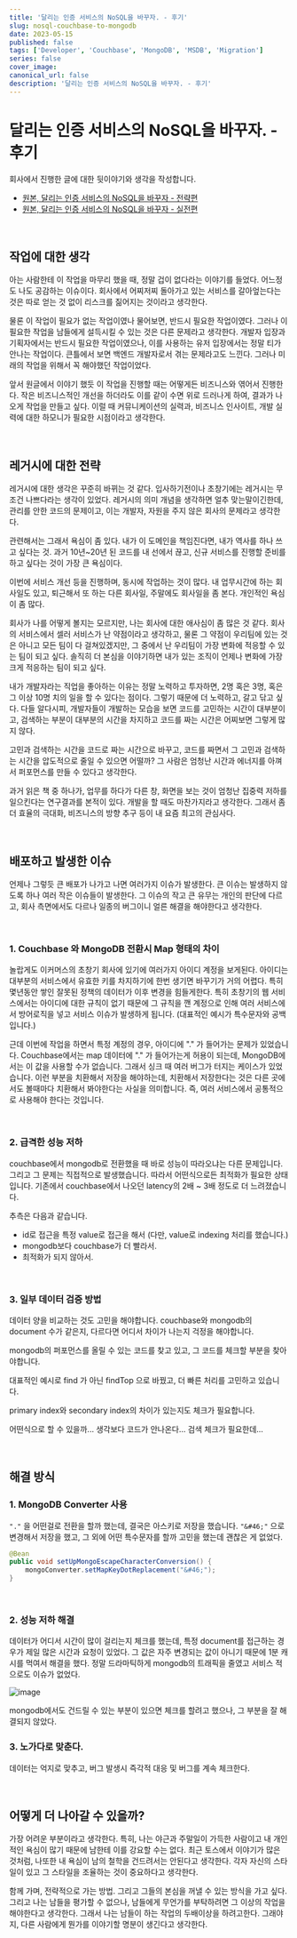 ```yaml
---
title: '달리는 인증 서비스의 NoSQL을 바꾸자. - 후기'
slug: nosql-couchbase-to-mongodb
date: 2023-05-15
published: false
tags: ['Developer', 'Couchbase', 'MongoDB', 'MSDB', 'Migration']
series: false
cover_image:
canonical_url: false
description: '달리는 인증 서비스의 NoSQL을 바꾸자. - 후기'
---
```


# 달리는 인증 서비스의 NoSQL을 바꾸자. - 후기

회사에서 진행한 글에 대한 뒷이야기와 생각을 작성합니다.

- [원본, 달리는 인증 서비스의 NoSQL을 바꾸자 - 전략편](https://dev.gmarket.com/77)
- [원본, 달리는 인증 서비스의 NoSQL을 바꾸자 - 실전편](https://dev.gmarket.com/78)

<br/>

## 작업에 대한 생각

아는 사람한테 이 작업을 마무리 했을 때, 정말 겁이 없다라는 이야기를 들었다. 어느정도 나도 공감하는 이슈이다. 회사에서 어찌저찌 돌아가고 있는 서비스를 갈아엎는다는 것은 따로 얻는 것 없이 리스크를 짊어지는 것이라고 생각한다.

물론 이 작업이 필요가 없는 작업이였나 물어보면, 반드시 필요한 작업이였다. 그러나 이 필요한 작업을 남들에게 설득시킬 수 있는 것은 다른 문제라고 생각한다. 개발자 입장과 기획자에서는 반드시 필요한 작업이였으나, 이를 사용하는 유저 입장에서는 정말 티가 안나는 작업이다. 큰틀에서 보면 백엔드 개발자로서 겪는 문제라고도 느낀다. 그러나 미래의 작업을 위해서 꼭 해야했던 작업이었다.

앞서 원글에서 이야기 했듯 이 작업을 진행할 때는 어떻게든 비즈니스와 엮어서 진행한다. 작은 비즈니스적인 개선을 하더라도 이를 같이 수면 위로 드러나게 하여, 결과가 나오게 작업을 만들고 싶다. 이럴 때 커뮤니케이션의 실력과, 비즈니스 인사이트, 개발 실력에 대한 하모니가 필요한 시점이라고 생각한다.

<br/>

## 레거시에 대한 전략

레거시에 대한 생각은 꾸준히 바뀌는 것 같다. 입사하기전이나 초창기에는 레거시는 무조건 나쁘다라는 생각이 있었다. 레거시의 의미 개념을 생각하면 얼추 맞는말이긴한데, 관리를 안한 코드의 문제이고, 이는 개발자, 자원을 주지 않은 회사의 문제라고 생각한다.

관련해서는 그래서 욕심이 좀 있다. 내가 이 도메인을 책임진다면, 내가 역사를 하나 쓰고 싶다는 것. 과거 10년~20년 된 코드를 내 선에서 끊고, 신규 서비스를 진행할 준비를 하고 싶다는 것이 가장 큰 욕심이다.

이번에 서비스 개선 등을 진행하며, 동시에 작업하는 것이 많다. 내 업무시간에 하는 회사일도 있고, 퇴근해서 또 하는 다른 회사일, 주말에도 회사일을 좀 본다. 개인적인 욕심이 좀 많다.

회사가 나를 어떻게 볼지는 모르지만, 나는 회사에 대한 애사심이 좀 많은 것 같다. 회사의 서비스에서 셀러 서비스가 난 약점이라고 생각하고, 물론 그 약점이 우리팀에 있는 것은 아니고 모든 팀이 다 걸쳐있겠지만, 그 중에서 난 우리팀이 가장 변화에 적응할 수 있는 팀이 되고 싶다. 솔직히 더 본심을 이야기하면 내가 있는 조직이 언제나 변화에 가장 크게 적응하는 팀이 되고 싶다.

내가 개발자라는 직업을 좋아하는 이유는 정말 노력하고 투자하면, 2명 혹은 3명, 혹은 그 이상 10명 치의 일을 할 수 있다는 점이다. 그렇기 때문에 더 노력하고, 갈고 닦고 싶다. 다들 알다시피, 개발자들이 개발하는 모습을 보면 코드를 고민하는 시간이 대부분이고, 검색하는 부분이 대부분의 시간을 차지하고 코드를 짜는 시간은 어찌보면 그렇게 많지 않다.

고민과 검색하는 시간을 코드로 짜는 시간으로 바꾸고, 코드를 짜면서 그 고민과 검색하는 시간을 압도적으로 줄일 수 있으면 어떨까? 그 사람은 엄청난 시간과 에너지를 아껴서 퍼포먼스를 만들 수 있다고 생각한다.

과거 읽은 책 중 하나가, 업무를 하다가 다른 창, 화면을 보는 것이 엄청난 집중력 저하를 일으킨다는 연구결과를 본적이 있다. 개발을 할 때도 마찬가지라고 생각한다. 그래서 좀 더 효율의 극대화, 비즈니스의 방향 추구 등이 내 요즘 최고의 관심사다.

<br/>

## 배포하고 발생한 이슈

언제나 그렇듯 큰 배포가 나가고 나면 여러가지 이슈가 발생한다. 큰 이슈는 발생하지 않도록 하나 여러 작은 이슈들이 발생한다. 그 이슈의 작고 큰 유무는 개인의 판단에 다르고, 회사 측면에서도 다르나 일종의 버그이니 얼른 해결을 해야한다고 생각한다.

<br/>

### 1. Couchbase 와 MongoDB 전환시 Map 형태의 차이

놀랍게도 이커머스의 초창기 회사에 있기에 여러가지 아이디 계정을 보게된다. 아이디는 대부분의 서비스에서 유효한 키를 차지하기에 한번 생기면 바꾸기가 거의 어렵다. 특히 몇년동안 쌓인 잘못된 정책의 데이터가 이후 변경을 힘들게한다. 특히 초창기의 웹 서비스에서는 아이디에 대한 규칙이 없기 때문에 그 규칙을 깬 계정으로 인해 여러 서비스에서 방어로직을 넣고 서비스 이슈가 발생하게 됩니다. (대표적인 예시가 특수문자와 공백입니다.)

근데 이번에 작업을 하면서 특정 계정의 경우, 아이디에 "." 가 들어가는 문제가 있었습니다.  Couchbase에서는 map 데이터에 "." 가 들어가는게 허용이 되는데, MongoDB에서는 이 값을 사용할 수가 없습니다. 그래서 싱크 때 여러 버그가 터지는 케이스가 있었습니다. 이런 부분을 치환해서 저장을 해야하는데, 치환해서 저장한다는 것은 다른 곳에서도 볼때마다 치환해서 봐야한다는 사실을 의미합니다. 즉, 여러 서비스에서 공통적으로 사용해야 한다는 것입니다.

<br/>

### 2. 급격한 성능 저하

couchbase에서 mongodb로 전환했을 때 바로 성능이 따라오냐는 다른 문제입니다. 그리고 그 문제는 직접적으로 발생했습니다. 따라서 어떤식으로든 최적화가 필요한 상태입니다. 기존에서 couchbase에서 나오던 latency의 2배 ~ 3배 정도로 더 느려졌습니다.

추측은 다음과 같습니다.

- id로 접근을 특정 value로 접근을 해서 (다만, value로 indexing 처리를 했습니다.)
- mongodb보다 couchbase가 더 빨라서.
- 최적화가 되지 않아서.

<br/>

### 3. 일부 데이터 검증 방법

데이터 양을 비교하는 것도 고민을 해야합니다. couchbase와 mongodb의 document 수가 같은지, 다르다면 어디서 차이가 나는지 걱정을 해야합니다.

mongodb의 퍼포먼스를 올릴 수 있는 코드를 찾고 있고, 그 코드를 체크할 부분을 찾아야합니다.

대표적인 예시로 find 가 아닌 findTop 으로 바꿨고, 더 빠른 처리를 고민하고 있습니다.

primary index와 secondary index의 차이가 있는지도 체크가 필요합니다.

어떤식으로 할 수 있을까... 생각보다 코드가 안나온다... 검색 체크가 필요한데...

<br/>

## 해결 방식

### 1. MongoDB Converter 사용

`"."` 을 어떤걸로 전환을 할까 했는데, 결국은 아스키로 저장을 했습니다. `"&#46;"` 으로 변경해서 저장을 했고, 그 외에 어떤 특수문자를 할까 고민을 했는데 괜찮은 게 없었다.

```java
@Bean
public void setUpMongoEscapeCharacterConversion() {
    mongoConverter.setMapKeyDotReplacement("&#46;");
}
```

<br/>

### 2. 성능 저하 해결

데이터가 어디서 시간이 많이 걸리는지 체크를 했는데, 특정 document를 접근하는 경우가 제일 많은 시간과 요청이 있었다. 그 값은 자주 변경되는 값이 아니기 때문에 1분 캐시를 먹여서 해결을 했다. 정말 드라마틱하게 mongodb의 트래픽을 줄였고 서비스 적으로도 이슈가 없었다.

![image](https://github.com/Azderica/til/assets/42582516/a8c9ef2a-fbb5-4eac-a813-3f3d72ab9df5)

mongodb에서도 건드릴 수 있는 부분이 있으면 체크를 할려고 했으나, 그 부분을 잘 해결되지 않았다.

### 3. 노가다로 맞춘다.

데이터는 억지로 맞추고, 버그 발생시 즉각적 대응 및 버그를 계속 체크한다.

<br/>

## 어떻게 더 나아갈 수 있을까?

가장 어려운 부분이라고 생각한다. 특히, 나는 야근과 주말일이 가득한 사람이고 내 개인적인 욕심이 많기 때문에 남한테 이를 강요할 수는 없다. 최근 토스에서 이야기가 많은 것처럼, 나또한 내 욕심이 남의 철학을 건드려서는 안된다고 생각한다. 각자 자신의 스타일이 있고 그 스타일을 조율하는 것이 중요하다고 생각한다.

함께 가며, 전략적으로 가는 방법. 그리고 그들의 본심을 꺼낼 수 있는 방식을 가고 싶다. 그리고 나는 남들을 평가할 수 없으나, 남들에게 무언가를 부탁하려면 그 이상의 작업을 해야한다고 생각한다. 그래서 나는 남들이 하는 작업의 두배이상을 하려고한다. 그래야지, 다른 사람에게 뭔가를 이야기할 명분이 생긴다고 생각한다.
